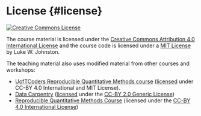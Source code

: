 # License {#license}

<a rel="license" href="https://creativecommons.org/licenses/by/4.0/"><img alt="Creative Commons License" style="border-width:0" src="https://i.creativecommons.org/l/by/4.0/88x31.png" /></a>

The course material is licensed under the
[Creative Commons Attribution 4.0 International License](https://creativecommons.org/licenses/by/4.0/)
and the course code is licensed under a [MIT License](https://gitlab.com/lwjohnst/dda-rcourse) by Luke W. Johnston.

The teaching material also uses modified material from other courses and
workshops:

- [UofTCoders Reproducible Quantitative Methods course](https://uoftcoders.github.io/rcourse/)
([licensed](https://uoftcoders.github.io/rcourse/LICENSE.html) under CC-BY 4.0 International and MIT License).
- [Data Carpentry](https://datacarpentry.org) ([licensed](https://datacarpentry.org/lessons/) under the
[CC-BY 2.0 Generic License](https://creativecommons.org/licenses/by/2.0/))
- [Reproducible Quantitative Methods Course](https://cbahlai.github.io/rqm-template/)
(licensed under the [CC-BY 4.0 International License](https://creativecommons.org/licenses/by/4.0/))

